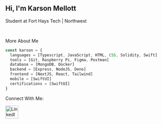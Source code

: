 ## Hi, I'm Karson Mellott

<p>Student at Fort Hays Tech | Northwest</p>
<br />

<p>More About Me</p>

```javascript
const karson = {
  languages = [Typescript, JavaScript, HTML, CSS, Solidity, Swift]
  tools = [Git, Raspberry Pi, Figma, Postman]
  database = [MongoDB, Docker]
  backend = [Express, NodeJS, Deno]
  frontend = [NextJS, React, Tailwind]
  mobile = [SwiftUI]
  certifications = [SwiftUI] 
}
```
<!--
![Top Langs](https://github-readme-stats.vercel.app/api/top-langs/?username=KrispyKreme8085&count_private=true&langs_count=8&layout=compact)
-->

<p>Connect With Me:</p>
<p style="display: flex; align-items: center; gap: 10px;">
  <a href="https://www.linkedin.com/in/karson-mellott-839930327/" target="linkedin">
    <img
      src="https://github.com/user-attachments/assets/2b173ddc-2bdb-4bdc-be83-a876083ceefc"
      alt="LinkedIn"
      style="width: 40px; height: 40px;"
    />
  </a>
</p>




<!--
Here are some ideas to get you started:

- 🔭 I’m currently working on ...
- 🌱 I’m currently learning ...
- 👯 I’m looking to collaborate on ...
- 🤔 I’m looking for help with ...
- 💬 Ask me about ...
- 📫 How to reach me: ...
- 😄 Pronouns: ...
- ⚡ Fun fact: ...
-->
